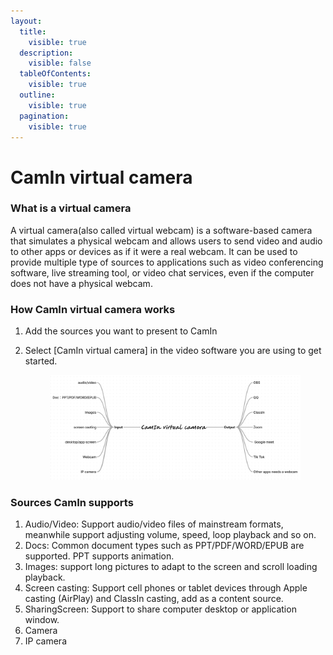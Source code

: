 ```yaml
---
layout:
  title:
    visible: true
  description:
    visible: false
  tableOfContents:
    visible: true
  outline:
    visible: true
  pagination:
    visible: true
---
```


# CamIn virtual camera

### What is a virtual camera

A virtual camera(also called virtual webcam) is a software-based camera that simulates a physical webcam and allows users to send video and audio to other apps or devices as if it were a real webcam. It can be used to provide multiple type of sources  to applications such as video conferencing software, live streaming tool, or video chat services, even if the computer does not have a physical webcam.

### How CamIn virtual camera works

1. Add the sources you want to present to CamIn
2.  Select \[CamIn virtual camera] in the video software you are using to get started.

    <figure><img src="../../.gitbook/assets/image (1).png" alt=""><figcaption></figcaption></figure>

### Sources CamIn supports

1. Audio/Video: Support audio/video files of mainstream formats, meanwhile support adjusting volume, speed, loop playback and so on.
2. Docs: Common document types such as PPT/PDF/WORD/EPUB are supported. PPT supports animation.
3. Images: support long pictures to adapt to the screen and scroll loading playback.
4. Screen casting: Support cell phones or tablet devices through Apple casting (AirPlay) and ClassIn casting, add as a content source.
5. SharingScreen: Support to share computer desktop or application window.
6. Camera
7. IP camera

